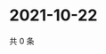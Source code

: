 # 2021-10-22

共 0 条

<!-- BEGIN WEIBO -->
<!-- 最后更新时间 Fri Oct 22 2021 02:16:45 GMT+0800 (China Standard Time) -->

<!-- END WEIBO -->
